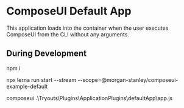# ComposeUI Default App

This application loads into the container when the user executes ComposeUI from the CLI without any arguments.

## During Development

npm i

npx lerna run start --stream --scope=@morgan-stanley/composeui-example-default

composeui .\Tryouts\Plugins\ApplicationPlugins\defaultApp\app.js